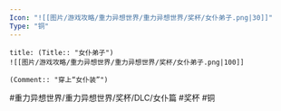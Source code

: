 ```yaml
---
Icon: "![[图片/游戏攻略/重力异想世界/重力异想世界/奖杯/女仆弟子.png|30]]"
Type: "铜"
---
```

```ad-common-bronze-trophy
title: (Title:: "女仆弟子")
![[图片/游戏攻略/重力异想世界/重力异想世界/奖杯/女仆弟子.png|100]]

(Comment:: "穿上“女仆装”")
```

#重力异想世界/重力异想世界/奖杯/DLC/女仆篇 #奖杯 #铜
